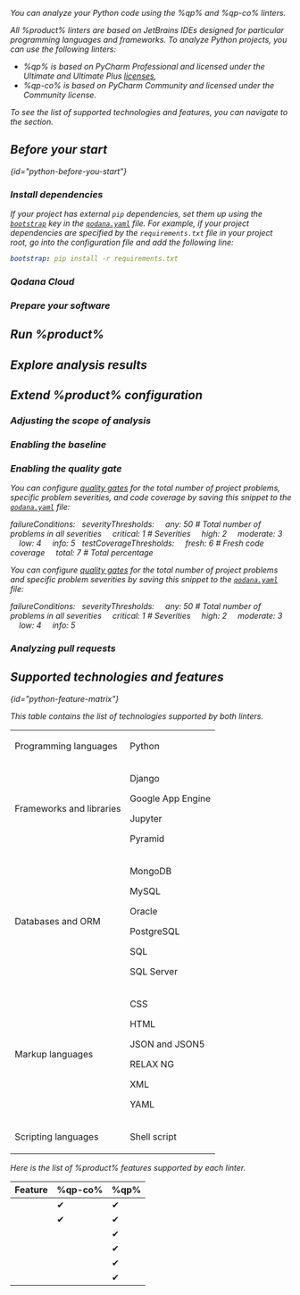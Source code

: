[//]: # (title: Python)

<show-structure for="chapter" depth="3"/>

<var name="qp" value="Qodana for Python"/>
<var name="qp-co" value="Qodana Community for Python"/>
<var name="qp-linter" value="jetbrains/qodana-python:2024.2"/>
<var name="qp-co-linter" value="jetbrains/qodana-python-community:2024.2"/>
<var name="qd-image" value="jetbrains/qodana-python<-community>:2024.2"/>
<var name="JenkinsCred" value="https://www.jenkins.io/doc/book/using/using-credentials/#adding-new-global-credentials"/>
<var name="ide" value="PyCharm"/>
<var name="Dplugin" value="https://plugins.jenkins.io/docker-plugin/"/>
<var name="DPplugin" value="https://plugins.jenkins.io/docker-workflow/"/>
<var name="Gplugin" value="https://plugins.jenkins.io/git/"/>
<var name="Dockeraccess" value="https://docs.docker.com/engine/install/linux-postinstall/#manage-docker-as-a-non-root-user"/>
<var name="MultipipeCreate" value="https://www.jenkins.io/doc/book/pipeline/multibranch/#creating-a-multibranch-pipeline"/>
<var name="TeamCityProject" value="https://www.jetbrains.com/help/teamcity/configure-and-run-your-first-build.html#Create+your+first+project"/>
<var name="TeamCityBuildConfig" value="https://www.jetbrains.com/help/teamcity/creating-and-editing-build-configurations.html"/>
<var name="TeamCityBuildSteps" value="https://www.jetbrains.com/help/teamcity/configuring-build-steps.html"/>
<var name="TeamCityCommandLine" value="https://www.jetbrains.com/help/teamcity/command-line.html#General+Settings"/>
<var name="TeamCityPullRequests" value="https://www.jetbrains.com/help/teamcity/pull-requests.html"/>
<var name="TeamCityBranches" value="https://www.jetbrains.com/help/teamcity/configuring-finish-build-trigger.html#Trigger+Settings"/>
<var name="non-root-user" value="https://docs.docker.com/engine/install/linux-postinstall/#manage-docker-as-a-non-root-user"/>
<var name="native-arg" value="&lt;linter-code&gt;"/>
<var name="ide-documentation" value="https://www.jetbrains.com/help/pycharm/customizing-profiles.html"/>
<var name="teamcity-linter-list" value="Here, select either the %qp% or %qp-co% linter."/>

<link-summary>You can analyze your Python code using the %qp% and %qp-co% linters.</link-summary>

All %product% linters are based on JetBrains IDEs designed for particular programming languages and frameworks. To analyze 
Python projects, you can use the following linters:

* %qp% is based on PyCharm Professional and licensed under the Ultimate and 
Ultimate Plus [licenses](pricing.md), 
* %qp-co% is based on PyCharm Community and licensed under the Community license.

To see the list of supported technologies and features, you can navigate to the [](#python-feature-matrix) section.

## Before your start
{id="python-before-you-start"}

### Install dependencies

If your project has external `pip` dependencies, set them up using the [`bootstrap`](before-running-qodana.md) 
key in the [`qodana.yaml`](qodana-yaml.md) file. For example, if your project dependencies are specified 
by the `requirements.txt` file in your project root, go into the configuration file and add the following line:

```yaml
bootstrap: pip install -r requirements.txt
```

### Qodana Cloud

<include from="lib_qd.topic" element-id="before-start-qodana-cloud" use-filter="empty,python"/>

### Prepare your software

<include from="lib_qd.topic" element-id="before-start-prepare-software" use-filter="empty,python"/>

## Run %product%

<include from="lib_qd.topic" element-id="run-qodana" use-filter="empty,python"/>

## Explore analysis results

<include from="lib_qd.topic" element-id="explore-analysis-results" use-filter="empty,python"/>

## Extend %product% configuration

### Adjusting the scope of analysis

<include from="lib_qd.topic" element-id="adjust-scope-of-analysis"/>

### Enabling the baseline

<include from="lib_qd.topic" element-id="enabling-baseline" use-filter="empty,python"></include>

### Enabling the quality gate

<tabs group="linter-tabs">
    <tab group-key="linter-tabs-dotnet" title="%qp%">
        <p>You can configure <a href="quality-gate.topic">quality gates</a> for the total number of project problems, 
            specific problem severities, and code coverage by saving this snippet to the 
            <a href="qodana-yaml.md"><code>qodana.yaml</code></a> file:
        </p>
        <code-block lang="yaml">
            failureConditions:
            &nbsp;&nbsp;severityThresholds:
            &nbsp;&nbsp;&nbsp;&nbsp;any: 50 # Total number of problems in all severities
            &nbsp;&nbsp;&nbsp;&nbsp;critical: 1 # Severities
            &nbsp;&nbsp;&nbsp;&nbsp;high: 2
            &nbsp;&nbsp;&nbsp;&nbsp;moderate: 3
            &nbsp;&nbsp;&nbsp;&nbsp;low: 4
            &nbsp;&nbsp;&nbsp;&nbsp;info: 5
            &nbsp;&nbsp;testCoverageThresholds:
            &nbsp;&nbsp;&nbsp;&nbsp;fresh: 6 # Fresh code coverage
            &nbsp;&nbsp;&nbsp;&nbsp;total: 7 # Total percentage
        </code-block>
    </tab>
    <tab group-key="linter-tabs-cdnet" title="%qp-co%">
        <p>You can configure <a href="quality-gate.topic">quality gates</a> for the total number of project problems 
            and specific problem severities by saving this snippet to the <a href="qodana-yaml.md"><code>qodana.yaml</code></a> file:
        </p>
        <code-block lang="yaml">
            failureConditions:
            &nbsp;&nbsp;severityThresholds:
            &nbsp;&nbsp;&nbsp;&nbsp;any: 50 # Total number of problems in all severities
            &nbsp;&nbsp;&nbsp;&nbsp;critical: 1 # Severities
            &nbsp;&nbsp;&nbsp;&nbsp;high: 2
            &nbsp;&nbsp;&nbsp;&nbsp;moderate: 3
            &nbsp;&nbsp;&nbsp;&nbsp;low: 4
            &nbsp;&nbsp;&nbsp;&nbsp;info: 5
        </code-block>
    </tab>
</tabs>

### Analyzing pull requests

<include from="lib_qd.topic" element-id="analyzing-pull-requests" use-filter="empty,python"/>

## Supported technologies and features
{id="python-feature-matrix"}

This table contains the list of technologies supported by both linters.

<table style="none">
    <tr>
        <td>Programming languages</td>
        <td>
            <p>Python</p>
        </td>
    </tr>
    <tr>
        <td>Frameworks and libraries</td>
        <td>
            <p>Django</p>
            <p>Google App Engine</p>
            <p>Jupyter</p>
            <p>Pyramid</p>
        </td>
    </tr>
    <tr>
        <td>Databases and ORM</td>
        <td>
            <p>MongoDB</p>
            <p>MySQL</p>
            <p>Oracle</p>
            <p>PostgreSQL</p>
            <p>SQL</p>
            <p>SQL Server</p>
        </td>
    </tr>
    <tr>
        <td>Markup languages</td>
        <td>
            <p>CSS</p>
            <p>HTML</p>
            <p>JSON and JSON5</p>
            <p>RELAX NG</p>
            <p>XML</p>
            <p>YAML</p>
        </td>
    </tr>
    <tr>
        <td>Scripting languages</td>
        <td>
            <p>Shell script</p>
        </td>
    </tr>
</table>

Here is the list of %product% features supported by each linter.

| Feature                       | %qp-co%  | %qp%      |
|-------------------------------|----------|-----------|
| [](baseline.topic)            | &#x2714; | &#x2714;  |
| [](quality-gate.topic)        | &#x2714; | &#x2714;  |
| [](code-coverage.md)          | &nbsp;   | &#x2714;  |
| [](license-audit.topic)       | &nbsp;   | &#x2714;  |
| [](quick-fix.md)              | &nbsp;   | &#x2714;  |
| [](vulnerability-checker.md)  | &nbsp;   | &#x2714;  |




